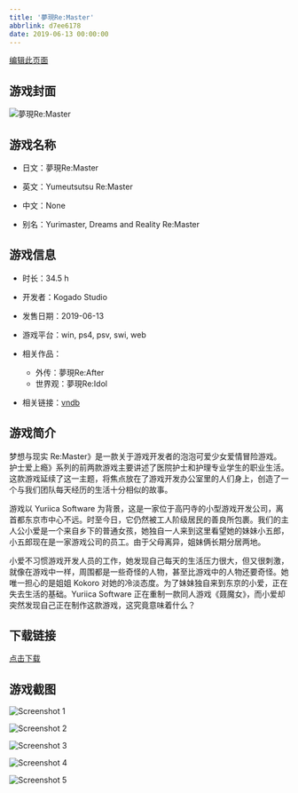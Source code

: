 ```yaml
---
title: '夢現Re:Master'
abbrlink: d7ee6178
date: 2019-06-13 00:00:00
---
```

[编辑此页面](https://github.com/ACG-3/ADV3-source/blob/main/source/_posts/games/%E5%A4%A2%E7%8F%BEReMaster.md)

## 游戏封面

![夢現Re:Master](https://pan.timero.xyz/d/onedrive/img_lib_001/%E5%A4%A2%E7%8F%BEReMaster_cover.avif)


## 游戏名称

- 日文：夢現Re:Master
- 英文：Yumeutsutsu Re:Master
- 中文：None

- 别名：Yurimaster, Dreams and Reality Re:Master


## 游戏信息

- 时长：34.5 h
- 开发者：Kogado Studio
- 发售日期：2019-06-13
- 游戏平台：win, ps4, psv, swi, web
- 相关作品：
   - 外传：夢現Re:After
   - 世界观：夢現Re:Idol

- 相关链接：[vndb](https://vndb.org/v24328)


## 游戏简介

梦想与现实 Re:Master》是一款关于游戏开发者的泡泡可爱少女爱情冒险游戏。护士爱上瘾》系列的前两款游戏主要讲述了医院护士和护理专业学生的职业生活。这款游戏延续了这一主题，将焦点放在了游戏开发办公室里的人们身上，创造了一个与我们团队每天经历的生活十分相似的故事。

游戏以 Yuriica Software 为背景，这是一家位于高円寺的小型游戏开发公司，离首都东京市中心不远。时至今日，它仍然被工人阶级居民的善良所包裹。我们的主人公小爱是一个来自乡下的普通女孩，她独自一人来到这里看望她的妹妹小五郎，小五郎现在是一家游戏公司的员工。由于父母离异，姐妹俩长期分居两地。

小爱不习惯游戏开发人员的工作，她发现自己每天的生活压力很大，但又很刺激，就像在游戏中一样，周围都是一些奇怪的人物，甚至比游戏中的人物还要奇怪。她唯一担心的是姐姐 Kokoro 对她的冷淡态度。为了妹妹独自来到东京的小爱，正在失去生活的基础。Yuriica Software 正在重制一款同人游戏《聂魔女》，而小爱却突然发现自己正在制作这款游戏，这究竟意味着什么？




## 下载链接

[点击下载](https://pan.timero.xyz/onedrive/adv_lib_001/%E5%A4%A2%E7%8F%BEReMaster)


## 游戏截图


![Screenshot 1](https://pan.timero.xyz/d/onedrive/img_lib_001/%E5%A4%A2%E7%8F%BEReMaster_Screenshot_1.avif)

![Screenshot 2](https://pan.timero.xyz/d/onedrive/img_lib_001/%E5%A4%A2%E7%8F%BEReMaster_Screenshot_2.avif)

![Screenshot 3](https://pan.timero.xyz/d/onedrive/img_lib_001/%E5%A4%A2%E7%8F%BEReMaster_Screenshot_3.avif)

![Screenshot 4](https://pan.timero.xyz/d/onedrive/img_lib_001/%E5%A4%A2%E7%8F%BEReMaster_Screenshot_4.avif)

![Screenshot 5](https://pan.timero.xyz/d/onedrive/img_lib_001/%E5%A4%A2%E7%8F%BEReMaster_Screenshot_5.avif)

